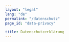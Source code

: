 ```yaml
---
layout: "legal"
lang: "de"
permalink: "/datenschutz"
page_id: "data-privacy"

title: Datenschutzerklärung
---
```

